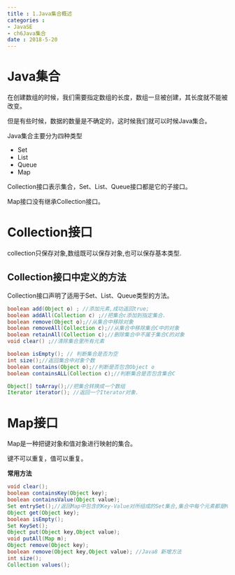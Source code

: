 ```yaml
---
title : 1.Java集合概述
categories : 
- JavaSE
- ch6Java集合
date : 2018-5-20
---
```


# Java集合

在创建数组的时候，我们需要指定数组的长度，数组一旦被创建，其长度就不能被改变。

但是有些时候，数据的数量是不确定的，这时候我们就可以时候Java集合。

Java集合主要分为四种类型

- Set 
- List
- Queue
- Map

Collection接口表示集合，Set、List、Queue接口都是它的子接口。

Map接口没有继承Collection接口。

# Collection接口

collection只保存对象,数组既可以保存对象,也可以保存基本类型.

## Collection接口中定义的方法

Collection接口声明了适用于Set、List、Queue类型的方法。

```java
boolean add(Object o) ; //添加元素,成功返回true;
boolean addAll(Collection c) ;//把集合c添加到指定集合.
boolean remove(Object o);//从集合中移除对象
boolean removeAll(Collection c);//从集合中移除集合C中的对象
boolean retainAll(Collection c);//删除集合中不属于集合C的对象
void clear() ;//清除集合里所有元素

boolean isEmpty(); // 判断集合是否为空
int size();//返回集合中对象个数
boolean contains(Object o);//判断是否包含Object o
boolean containsALL(Collection c);//判断集合是否包含集合C

Object[] toArray();//把集合转换成一个数组
Iterator iterator(); //返回一个Iterator对象.
```



# Map接口

Map是一种把键对象和值对象进行映射的集合。

键不可以重复，值可以重复。

**常用方法**

```java
void clear();
boolean containsKey(Object key);
boolean containsValue(Object value);
Set entrySet();//返回Map中包含的Key-Value对所组成的Set集合,集合中每个元素都是Map.Entry对象.
Object get(Object key);
boolean isEmpty();
Set KeySet();
Object put(Object key,Object value);
void putAll(Map m);
Object remove(Object key);
boolean remove(Object key,Object value); //Java8 新增方法
int size();
Collection values();
```





